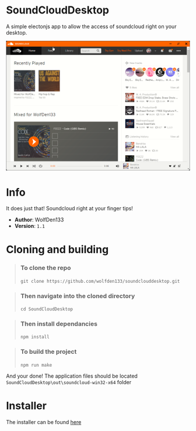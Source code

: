 # SoundCloudDesktop
A simple electonjs app to allow the access of soundcloud right on your desktop.

![](github/soundcloud_n1Fp2CK5am.png)

# Info

It does just that! Soundcloud right at your finger tips!

- **Author**: WolfDen133
- **Version**: `1.1`

# Cloning and building

> ### To clone the repo 
> ``` git clone https://github.com/wolfden133/soundclouddesktop.git ```

> ### Then navigate into the cloned directory
> `cd SoundCloudDesktop`


> ### Then install dependancies
> `npm install`


> ### To build the project
> `npm run make`

And your done! 
The application files should be located `SoundCloudDesktop\out\soundcloud-win32-x64` folder

# Installer 

The installer can be found [here]()
